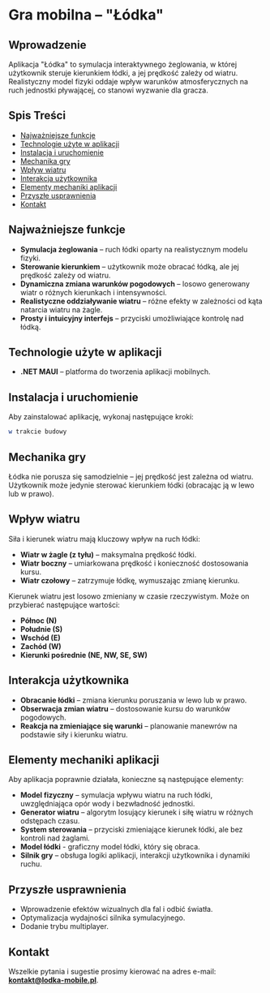 # Gra mobilna – "Łódka"

## Wprowadzenie
Aplikacja "Łódka" to symulacja interaktywnego żeglowania, w której użytkownik steruje kierunkiem łódki, a jej prędkość zależy od wiatru. Realistyczny model fizyki oddaje wpływ warunków atmosferycznych na ruch jednostki pływającej, co stanowi wyzwanie dla gracza.

## Spis Treści
- [Najważniejsze funkcje](#najważniejsze-funkcje)
- [Technologie użyte w aplikacji](#technologie-użyte-w-aplikacji)
- [Instalacja i uruchomienie](#instalacja-i-uruchomienie)
- [Mechanika gry](#mechanika-gry)
- [Wpływ wiatru](#wpływ-wiatru)
- [Interakcja użytkownika](#interakcja-użytkownika)
- [Elementy mechaniki aplikacji](#elementy-mechaniki-aplikacji)
- [Przyszłe usprawnienia](#przyszłe-usprawnienia)
- [Kontakt](#kontakt)

## Najważniejsze funkcje
- **Symulacja żeglowania** – ruch łódki oparty na realistycznym modelu fizyki.
- **Sterowanie kierunkiem** – użytkownik może obracać łódką, ale jej prędkość zależy od wiatru.
- **Dynamiczna zmiana warunków pogodowych** – losowo generowany wiatr o różnych kierunkach i intensywności.
- **Realistyczne oddziaływanie wiatru** – różne efekty w zależności od kąta natarcia wiatru na żagle.
- **Prosty i intuicyjny interfejs** – przyciski umożliwiające kontrolę nad łódką.

## Technologie użyte w aplikacji
- **.NET MAUI** – platforma do tworzenia aplikacji mobilnych.

## Instalacja i uruchomienie
Aby zainstalować aplikację, wykonaj następujące kroki:

```bash
w trakcie budowy
```

## Mechanika gry
Łódka nie porusza się samodzielnie – jej prędkość jest zależna od wiatru. Użytkownik może jedynie sterować kierunkiem łódki (obracając ją w lewo lub w prawo). 

## Wpływ wiatru
Siła i kierunek wiatru mają kluczowy wpływ na ruch łódki:
- **Wiatr w żagle (z tyłu)** – maksymalna prędkość łódki.
- **Wiatr boczny** – umiarkowana prędkość i konieczność dostosowania kursu.
- **Wiatr czołowy** – zatrzymuje łódkę, wymuszając zmianę kierunku.

Kierunek wiatru jest losowo zmieniany w czasie rzeczywistym. Może on przybierać następujące wartości:
- **Północ (N)**
- **Południe (S)**
- **Wschód (E)**
- **Zachód (W)**
- **Kierunki pośrednie (NE, NW, SE, SW)**

## Interakcja użytkownika
- **Obracanie łódki** – zmiana kierunku poruszania w lewo lub w prawo.
- **Obserwacja zmian wiatru** – dostosowanie kursu do warunków pogodowych.
- **Reakcja na zmieniające się warunki** – planowanie manewrów na podstawie siły i kierunku wiatru.

## Elementy mechaniki aplikacji
Aby aplikacja poprawnie działała, konieczne są następujące elementy:
- **Model fizyczny** – symulacja wpływu wiatru na ruch łódki, uwzględniająca opór wody i bezwładność jednostki.
- **Generator wiatru** – algorytm losujący kierunek i siłę wiatru w różnych odstępach czasu.
- **System sterowania** – przyciski zmieniające kierunek łódki, ale bez kontroli nad żaglami.
- **Model łódki** - graficzny model łódki, który się obraca.
- **Silnik gry** – obsługa logiki aplikacji, interakcji użytkownika i dynamiki ruchu.

## Przyszłe usprawnienia
- Wprowadzenie efektów wizualnych dla fal i odbić światła.
- Optymalizacja wydajności silnika symulacyjnego.
- Dodanie trybu multiplayer.

## Kontakt
Wszelkie pytania i sugestie prosimy kierować na adres e-mail: **kontakt@lodka-mobile.pl**.



